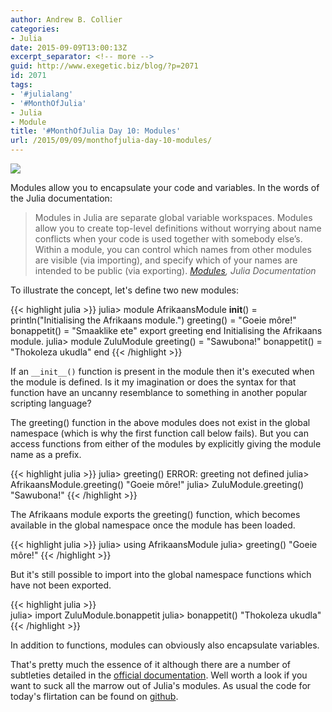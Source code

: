 ```yaml
---
author: Andrew B. Collier
categories:
- Julia
date: 2015-09-09T13:00:13Z
excerpt_separator: <!-- more -->
guid: http://www.exegetic.biz/blog/?p=2071
id: 2071
tags:
- '#julialang'
- '#MonthOfJulia'
- Julia
- Module
title: '#MonthOfJulia Day 10: Modules'
url: /2015/09/09/monthofjulia-day-10-modules/
---
```


<!--more-->

<img src="/img/2015/09/Julia-Logo-Module.png" >

Modules allow you to encapsulate your code and variables. In the words of the Julia documentation:

<blockquote>
Modules in Julia are separate global variable workspaces. Modules allow you to create top-level definitions without worrying about name conflicts when your code is used together with somebody else’s. Within a module, you can control which names from other modules are visible (via importing), and specify which of your names are intended to be public (via exporting).
<cite><a href="http://julia.readthedocs.org/en/latest/manual/modules/">Modules</a>, Julia Documentation</cite>
</blockquote>

To illustrate the concept, let's define two new modules:
  
{{< highlight julia >}}
julia> module AfrikaansModule
       __init__() = println("Initialising the Afrikaans module.")
       greeting() = "Goeie môre!"
       bonappetit() = "Smaaklike ete"
       export greeting
       end
Initialising the Afrikaans module.
julia> module ZuluModule
       greeting() = "Sawubona!"
       bonappetit() = "Thokoleza ukudla"
       end
{{< /highlight >}}
  
If an `__init__()` function is present in the module then it's executed when the module is defined. Is it my imagination or does the syntax for that function have an uncanny resemblance to something in another popular scripting language?

The greeting() function in the above modules does not exist in the global namespace (which is why the first function call below fails). But you can access functions from either of the modules by explicitly giving the module name as a prefix.
  
{{< highlight julia >}}
julia> greeting()
ERROR: greeting not defined
julia> AfrikaansModule.greeting()
"Goeie môre!"
julia> ZuluModule.greeting()
"Sawubona!"
{{< /highlight >}}

The Afrikaans module exports the greeting() function, which becomes available in the global namespace once the module has been loaded.
  
{{< highlight julia >}}
julia> using AfrikaansModule
julia> greeting()
"Goeie môre!"
{{< /highlight >}}

But it's still possible to import into the global namespace functions which have not been exported.
  
{{< highlight julia >}}  
julia> import ZuluModule.bonappetit
julia> bonappetit()
"Thokoleza ukudla"
{{< /highlight >}}

In addition to functions, modules can obviously also encapsulate variables.

That's pretty much the essence of it although there are a number of subtleties detailed in the [official documentation](http://julia.readthedocs.org/en/latest/manual/modules/). Well worth a look if you want to suck all the marrow out of Julia's modules. As usual the code for today's flirtation can be found on [github](https://github.com/DataWookie/MonthOfJulia).
